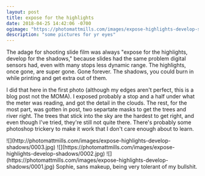 ```yaml
---
layout: post
title: expose for the highlights
date: 2018-04-25 14:42:06 -0700
ogimage: "https://photomattmills.com/images/expose-highlights-develop-shadows/0001.jpg"
description: "some pictures for yr eyes"
---
```


The adage for shooting slide film was always "expose for the highlights, develop for the shadows," because slides had the same problem digital sensors had, even with many stops less dynamic range. The highlights, once gone, are super gone. Gone forever. The shadows, you could burn in while printing and get extra out of them. 

I did that here in the first photo (although my edges aren't perfect, this is a blog post not the MOMA). I exposed probably a stop and a half under what the meter was reading, and got the detail in the clouds. The rest, for the most part, was gotten in post, two separtate masks to get the trees and river right. The trees that stick into the sky are the hardest to get right, and even though I've tried, they're still not quite there. There's probably some photoshop trickery to make it work that I don't care enough about to learn. 
 
<span style="display:block;" class="center">
![](http://photomattmills.com/images/expose-highlights-develop-shadows/0003.jpg)
<span class="caption"></span>
![](https://photomattmills.com/images/expose-highlights-develop-shadows/0002.jpg)
<span class="caption"></span>
![](https://photomattmills.com/images/expose-highlights-develop-shadows/0001.jpg)
<span class="caption">Sophie, sans makeup, being very tolerant of my bullshit.</span>
</span>
